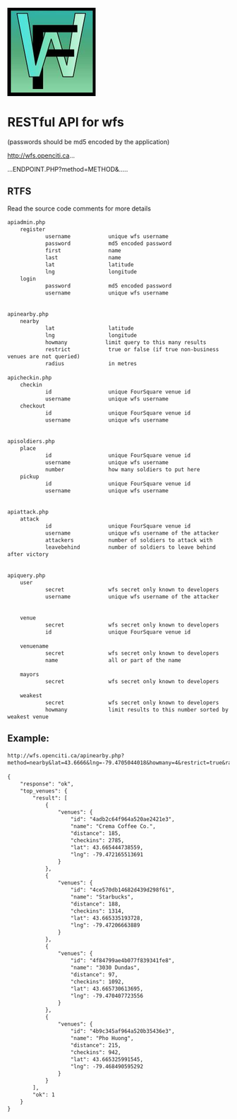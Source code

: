 ![Alt text](wfs25.jpg "wfs.jpg")

RESTful API for wfs
===

(passwords should be md5 encoded by the application)

http://wfs.openciti.ca...

...ENDPOINT.PHP?method=METHOD&.....

RTFS
---

Read the source code comments for more details


    apiadmin.php
        register
                username            unique wfs username
                password            md5 encoded password
                first               name
                last                name
                lat                 latitude
                lng                 longitude
        login
                password            md5 encoded password
                username            unique wfs username


    apinearby.php
        nearby
                lat                 latitude
                lng                 longitude
                howmany            limit query to this many results
                restrict            true or false (if true non-business venues are not queried)
                radius              in metres

    apicheckin.php
        checkin
                id                  unique FourSquare venue id
                username            unique wfs username
        checkout
                id                  unique FourSquare venue id
                username            unique wfs username


    apisoldiers.php
        place
                id                  unique FourSquare venue id
                username            unique wfs username
                number              how many soldiers to put here
        pickup
                id                  unique FourSquare venue id
                username            unique wfs username


    apiattack.php
        attack
                id                  unique FourSquare venue id
                username            unique wfs username of the attacker
                attackers           number of soldiers to attack with
                leavebehind         number of soldiers to leave behind after victory


    apiquery.php
        user
                secret              wfs secret only known to developers
                username            unique wfs username of the attacker


        venue
                secret              wfs secret only known to developers
                id                  unique FourSquare venue id

        venuename
                secret              wfs secret only known to developers
                name                all or part of the name

        mayors
                secret              wfs secret only known to developers

        weakest
                secret              wfs secret only known to developers
                howmany             limit results to this number sorted by weakest venue



Example:
---
    http://wfs.openciti.ca/apinearby.php?method=nearby&lat=43.6666&lng=-79.4705044018&howmany=4&restrict=true&radius=2000

    {
        "response": "ok",
        "top_venues": {
            "result": [
                {
                    "venues": {
                        "id": "4adb2c64f964a520ae2421e3",
                        "name": "Crema Coffee Co.",
                        "distance": 185,
                        "checkins": 2785,
                        "lat": 43.665444738559,
                        "lng": -79.472165513691
                    }
                },
                {
                    "venues": {
                        "id": "4ce570db14682d439d298f61",
                        "name": "Starbucks",
                        "distance": 188,
                        "checkins": 1314,
                        "lat": 43.665335193728,
                        "lng": -79.47206663889
                    }
                },
                {
                    "venues": {
                        "id": "4f84799ae4b077f839341fe8",
                        "name": "3030 Dundas",
                        "distance": 97,
                        "checkins": 1092,
                        "lat": 43.665730613695,
                        "lng": -79.470407723556
                    }
                },
                {
                    "venues": {
                        "id": "4b9c345af964a520b35436e3",
                        "name": "Pho Huong",
                        "distance": 215,
                        "checkins": 942,
                        "lat": 43.665325991545,
                        "lng": -79.468490595292
                    }
                }
            ],
            "ok": 1
        }
    }

